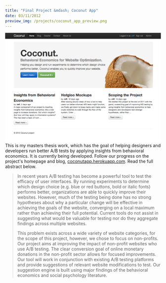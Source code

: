 ```yaml
--- 
title: "Final Project &mdash; Coconut App"
date: 03/11/2012
preview_img: /projects/coconut_app_preview.png
---
```

![Coconut App Homepage Preview](coconut_app.png)This is my masters thesis work, which has the goal of helping designers and developers run better A/B tests by applying insights from behavioral economics. It is currently being developed. Follow our progress on the project's homepage and blog, [coconutapp.herokuapp.com](http://coconutapp.herokuapp.com). Read the full abstract below.

> In recent years A/B testing has become a powerful tool to test the efficacy of user interfaces. By running experiments to determine which design choice (e.g. blue or red buttons, bold or italic fonts) performs better, organizations are able to quickly improve their websites. However, much of the testing being done has no strong hypotheses about why a particular change will be effective in achieving the goals of the website, converging on a local maximum rather than achieving their full potential. Current tools do not assist in suggesting what would be valuable for testing nor do they aggregate findings across multiple websites.
>
> This problem exists across a wide variety of website categories, for the scope of this project, however, we chose to focus on non-profits. Our project aims at improving the impact of non-profit websites who use A/B testing. The clear conversion goal of online monetary donations in the non-profit sector allows for focused improvements. Our tool will work in conjunction with existing A/B testing platforms and provide suggestions of relevant website modifications to test. Our suggestion engine is built using major findings of the behavioral economics and social psychology literature.
